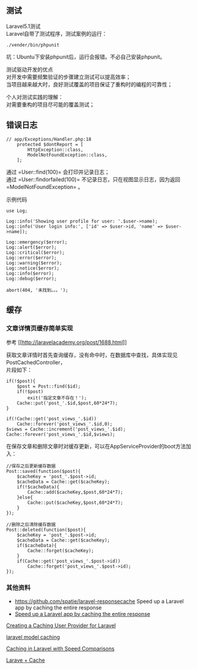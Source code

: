 ## 测试
Laravel5.1测试  
Laravel自带了测试程序，测试案例的运行：  
```
./vender/bin/phpunit
```
坑：Ubuntu下安装phpunit后，运行会报错。不必自己安装phpunit。  
  
测试驱动开发的优点  
对开发中需要频繁验证的步骤建立测试可以提高效率；  
当项目越来越大时，良好测试覆盖的项目保证了重构时的编程的可靠性；  
  
个人对测试实践的理解：  
对需要重构的项目尽可能的覆盖测试；  

## 错误日志 
```
// app/Exceptions/Handler.php:18
    protected $dontReport = [
        HttpException::class,
        ModelNotFoundException::class,
    ];
```
通过 =User::find(100)= 会打印并记录日志；  
通过 =User::findorfailed(100)= 不记录日志，只在视图显示日志，因为返回 =ModelNotFoundException= 。  
  
示例代码  
```
use Log;

Log::info('Showing user profile for user: '.$user->name);
Log::info('User login info:', ['id' => $user->id, 'name' => $user->name]);

Log::emergency($error);
Log::alert($error);
Log::critical($error);
Log::error($error);
Log::warning($error);
Log::notice($error);
Log::info($error);
Log::debug($error);

abort(404, '未找到。。。');
```
## 缓存
  
### 文章详情页缓存简单实现
参考 [[http://laravelacademy.org/post/1688.html]]  
  
获取文章详情时首先查询缓存，没有命中时，在数据库中查找，具体实现见PostCachedController，  
片段如下：  
```
if(!$post){
    $post = Post::find($id);
    if(!$post)
        exit('指定文章不存在！');
    Cache::put('post_'.$id,$post,60*24*7);
}

if(!Cache::get('post_views_'.$id))
    Cache::forever('post_views_'.$id,0);
$views = Cache::increment('post_views_'.$id);
Cache::forever('post_views_'.$id,$views);
```
  
在保存文章和删除文章时对缓存更新，可以在AppServiceProvider的boot方法加入：  
```
//保存之后更新缓存数据
Post::saved(function($post){
    $cacheKey = 'post_'.$post->id;
    $cacheData = Cache::get($cacheKey);
    if(!$cacheData){
        Cache::add($cacheKey,$post,60*24*7);
    }else{
        Cache::put($cacheKey,$post,60*24*7);
    }
});

//删除之后清除缓存数据
Post::deleted(function($post){
    $cacheKey = 'post_'.$post->id;
    $cacheData = Cache::get($cacheKey);
    if($cacheData){
        Cache::forget($cacheKey);
    }
    if(Cache::get('post_views_'.$post->id))
        Cache::forget('post_views_'.$post->id);
});
```
  
### 其他资料
  
- https://github.com/spatie/laravel-responsecache Speed up a Laravel app by caching the entire response
- [Speed up a Laravel app by caching the entire response](https://murze.be/speed-up-a-laravel-app-by-caching-the-entire-response)
  
[Creating a Caching User Provider for Laravel](https://matthewdaly.co.uk/blog/2018/01/12/creating-a-caching-user-provider-for-laravel/)  
  
[laravel model caching](https://laravel-news.com/laravel-model-caching)  
  
[Caching in Laravel with Speed Comparisons](https://scotch.io/tutorials/caching-in-laravel-with-speed-comparisons#responses-without-cache)  
  
[Larave + Cache](https://medium.com/@ricardoruwer/laravel-cache-d9f4eae29ac1)  
  
